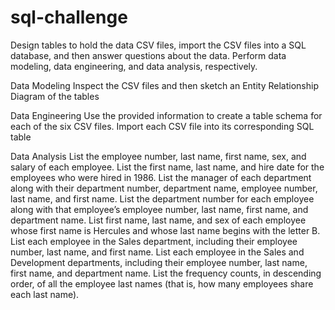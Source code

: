 # sql-challenge

Design tables to hold the data CSV files, import the CSV files into a SQL database, and then answer questions about the data. Perform data modeling, data engineering, and data analysis, respectively.

Data Modeling
  Inspect the CSV files and then sketch an Entity Relationship Diagram of the tables

Data Engineering
  Use the provided information to create a table schema for each of the six CSV files.
  Import each CSV file into its corresponding SQL table
  
Data Analysis
 List the employee number, last name, first name, sex, and salary of each employee.
 List the first name, last name, and hire date for the employees who were hired in 1986.
 List the manager of each department along with their department number, department name, employee number, last name, and first name.
 List the department number for each employee along with that employee’s employee number, last name, first name, and department name.
 List first name, last name, and sex of each employee whose first name is Hercules and whose last name begins with the letter B.
 List each employee in the Sales department, including their employee number, last name, and first name.
 List each employee in the Sales and Development departments, including their employee number, last name, first name, and department name.
 List the frequency counts, in descending order, of all the employee last names (that is, how many employees share each last name).
